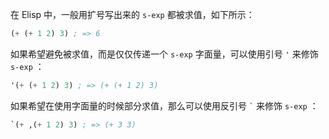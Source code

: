 在 Elisp 中，一般用扩号写出来的 `s-exp` 都被求值，如下所示：

``` commonlisp
(+ (+ 1 2) 3) ; => 6
```

如果希望避免被求值，而是仅仅传递一个 `s-exp` 字面量，可以使用引号 `'` 来修饰 `s-exp` ：

``` commonlisp
'(+ (+ 1 2) 3) ; => (+ (+ 1 2) 3)
```

如果希望在使用字面量的时候部分求值，那么可以使用反引号 `` ` `` 来修饰 `s-exp` ：

``` commonlisp
`(+ ,(+ 1 2) 3) ; => (+ 3 3)
```
